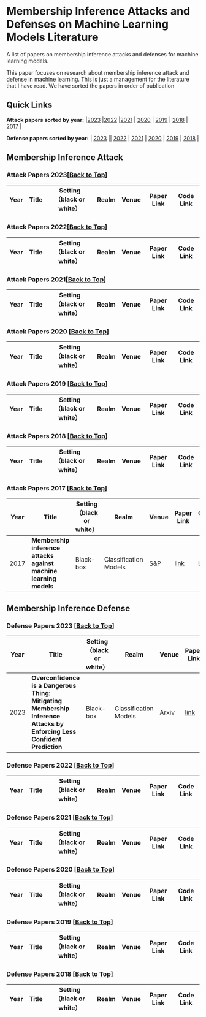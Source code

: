 # Membership Inference Attacks and Defenses on Machine Learning Models Literature


A list of papers on membership inference attacks and defenses for machine learning models.


This paper focuses on research about membership inference attack and defense in machine learning. This is just a management for the literature that I have read. We have sorted the papers in order of publication

## Quick Links
**Attack papers sorted by year:** |[2023](#attack-papers-2023) |[2022](#attack-papers-2022) |[2021](#attack-papers-2021) | [2020](#attack-papers-2020-back-to-top) | [2019](#attack-papers-2019-back-to-top) | [2018](#attack-papers-2018-back-to-top) | [2017](#attack-papers-2017-back-to-top) |

**Defense papers sorted by year:** | [2023](#defense-papers-2022-back-to-top) || [2022](#defense-papers-2022-back-to-top) | [2021](#defense-papers-2021-back-to-top) | [2020](#defense-papers-2020-back-to-top) | [2019](#defense-papers-2019-back-to-top) | [2018](#defense-papers-2018-back-to-top) |

## Membership Inference Attack
### Attack Papers 2023[[Back to Top](#membership-inference-attacks-and-defenses-on-machine-learning-models-literature)]
| Year   | Title |  Setting （black or white） | Realm  |   Venue  | Paper Link  | Code Link |
|-------|--------|--------|--------|-----------|------------|---------------|


### Attack Papers 2022[[Back to Top](#membership-inference-attacks-and-defenses-on-machine-learning-models-literature)]
| Year   | Title |  Setting （black or white） | Realm  |   Venue  | Paper Link  | Code Link |
|-------|--------|--------|--------|-----------|------------|---------------|


### Attack Papers 2021[[Back to Top](#membership-inference-attacks-and-defenses-on-machine-learning-models-literature)]
| Year   | Title |  Setting （black or white） | Realm  |   Venue  | Paper Link  | Code Link |
|-------|--------|--------|--------|-----------|------------|---------------| 

 
### Attack Papers 2020 [[Back to Top](#membership-inference-attacks-and-defenses-on-machine-learning-models-literature)]
| Year   | Title |  Setting （black or white） | Realm  |   Venue  | Paper Link  | Code Link |
|-------|--------|--------|--------|-----------|------------|---------------|




### Attack Papers 2019 [[Back to Top](#membership-inference-attacks-and-defenses-on-machine-learning-models-literature)]
| Year   | Title |  Setting （black or white） | Realm  |   Venue  | Paper Link  | Code Link |
|-------|--------|--------|--------|-----------|------------|---------------|


 
### Attack Papers 2018 [[Back to Top](#membership-inference-attacks-and-defenses-on-machine-learning-models-literature)]
| Year   | Title |  Setting （black or white） | Realm  |   Venue  | Paper Link  | Code Link |
|-------|--------|--------|--------|-----------|------------|---------------|


### Attack Papers 2017 [[Back to Top](#membership-inference-attacks-and-defenses-on-machine-learning-models-literature)]
| Year   | Title |  Setting （black or white） | Realm  |   Venue  | Paper Link  | Code Link |
|-------|--------|--------|--------|-----------|------------|---------------|
| 2017  | **Membership inference attacks against machine learning models** | Black-box | Classification Models | S&P | [link](https://ieeexplore.ieee.org/abstract/document/7958568?casa_token=YOmVjvUemFUAAAAA:gGeuARxnjASvh9gnPkijkLD7d7HD1VV1JZkooXtS6tb6LGfKqHgBbyoaI-0-X7kFeP-3bjUR2A) | [Link](https://github.com/csong27/membership-inference) |


## Membership Inference Defense
### Defense Papers 2023 [[Back to Top](#membership-inference-attacks-and-defenses-on-machine-learning-models-literature)]
| Year   | Title |  Setting （black or white） | Realm  |   Venue  | Paper Link  | Code Link |
|-------|--------|--------|--------|-----------|------------|---------------|
| 2023  | **Overconfidence is a Dangerous Thing: Mitigating Membership Inference Attacks by Enforcing Less Confident Prediction** | Black-box | Classification Models | Arxiv | [link](https://arxiv.org/abs/2307.01610) |  [Link]([https://github.com/csong27/membership-inference](https://github.com/DependableSystemsLab/MIA_defense_HAMP)) |

### Defense Papers 2022 [[Back to Top](#membership-inference-attacks-and-defenses-on-machine-learning-models-literature)]
| Year   | Title |  Setting （black or white） | Realm  |   Venue  | Paper Link  | Code Link |
|-------|--------|--------|--------|-----------|------------|---------------|



### Defense Papers 2021 [[Back to Top](#membership-inference-attacks-and-defenses-on-machine-learning-models-literature)]
| Year   | Title |  Setting （black or white） | Realm  |   Venue  | Paper Link  | Code Link |
|-------|--------|--------|--------|-----------|------------|---------------|


   
### Defense Papers 2020 [[Back to Top](#membership-inference-attacks-and-defenses-on-machine-learning-models-literature)]
| Year   | Title |  Setting （black or white） | Realm  |   Venue  | Paper Link  | Code Link |
|-------|--------|--------|--------|-----------|------------|---------------|




### Defense Papers 2019 [[Back to Top](#membership-inference-attacks-and-defenses-on-machine-learning-models-literature)]
| Year   | Title |  Setting （black or white） | Realm  |   Venue  | Paper Link  | Code Link |
|-------|--------|--------|--------|-----------|------------|---------------|




### Defense Papers 2018 [[Back to Top](#membership-inference-attacks-and-defenses-on-machine-learning-models-literature)]
| Year   | Title |  Setting （black or white） | Realm  |   Venue  | Paper Link  | Code Link |
|-------|--------|--------|--------|-----------|------------|---------------|


